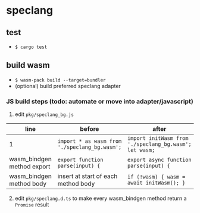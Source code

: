 # speclang

## test

- `$ cargo test`

## build wasm

- `$ wasm-pack build --target=bundler`
- (optional) build preferred speclang adapter

### JS build steps (todo: automate or move into adapter/javascript)

1. edit `pkg/speclang_bg.js`

| line                       | before                                        | after                                                  |
| -------------------------- | --------------------------------------------- | ------------------------------------------------------ |
| 1                          | `import * as wasm from './speclang_bg.wasm';` | `import initWasm from './speclang_bg.wasm'; let wasm;` |
| wasm_bindgen method export | `export function parse(input) {`              | `export async function parse(input) {`                 |
| wasm_bindgen method body   | insert at start of each method body           | `if (!wasm) { wasm = await initWasm(); }`              |

2. edit `pkg/speclang.d.ts` to make every wasm_bindgen method return a `Promise` result
